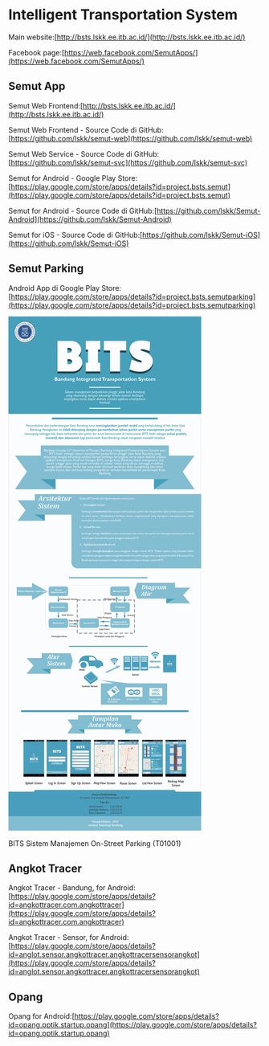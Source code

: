 # Intelligent Transportation System

Main website:[http://bsts.lskk.ee.itb.ac.id/](http://bsts.lskk.ee.itb.ac.id/)

Facebook page:[https://web.facebook.com/SemutApps/](https://web.facebook.com/SemutApps/)

## Semut App

Semut Web Frontend:[http://bsts.lskk.ee.itb.ac.id/](http://bsts.lskk.ee.itb.ac.id/)

Semut Web Frontend - Source Code di GitHub:[https://github.com/lskk/semut-web](https://github.com/lskk/semut-web)

Semut Web Service - Source Code di GitHub:[https://github.com/lskk/semut-svc](https://github.com/lskk/semut-svc)

Semut for Android - Google Play Store:[https://play.google.com/store/apps/details?id=project.bsts.semut](https://play.google.com/store/apps/details?id=project.bsts.semut)

Semut for Android - Source Code di GitHub:[https://github.com/lskk/Semut-Android](https://github.com/lskk/Semut-Android)

Semut for iOS - Source Code di GitHub:[https://github.com/lskk/Semut-iOS](https://github.com/lskk/Semut-iOS)

## Semut Parking

Android App di Google Play Store: [https://play.google.com/store/apps/details?id=project.bsts.semutparking](https://play.google.com/store/apps/details?id=project.bsts.semutparking)

![](/assets/BITS-Sistem-Manajemen-On-Street-Parking-(T01001)-poster.jpg)

BITS Sistem Manajemen On-Street Parking \(T01001\)

## Angkot Tracer

Angkot Tracer - Bandung, for Android:[https://play.google.com/store/apps/details?id=angkottracer.com.angkottracer](https://play.google.com/store/apps/details?id=angkottracer.com.angkottracer)

Angkot Tracer - Sensor, for Android:[https://play.google.com/store/apps/details?id=anglot.sensor.angkottracer.angkottracersensorangkot](https://play.google.com/store/apps/details?id=anglot.sensor.angkottracer.angkottracersensorangkot)

## Opang

Opang for Android:[https://play.google.com/store/apps/details?id=opang.pptik.startup.opang](https://play.google.com/store/apps/details?id=opang.pptik.startup.opang)

